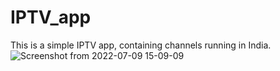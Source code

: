 # IPTV_app
This is a simple IPTV app, containing channels running in India.
![Screenshot from 2022-07-09 15-09-09](https://user-images.githubusercontent.com/76878634/178100324-4fa4f2df-95e3-4235-815b-f3d57b4e3ac6.png)
